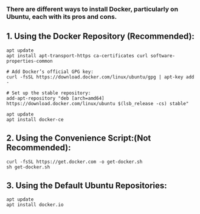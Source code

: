 ### There are different ways to install Docker, particularly on Ubuntu, each with its pros and cons.
## 1. Using the Docker Repository (Recommended):
```shell
apt update
apt install apt-transport-https ca-certificates curl software-properties-common

# Add Docker’s official GPG key:
curl -fsSL https://download.docker.com/linux/ubuntu/gpg | apt-key add -

# Set up the stable repository:
add-apt-repository "deb [arch=amd64] https://download.docker.com/linux/ubuntu $(lsb_release -cs) stable"

apt update
apt install docker-ce
```
## 2. Using the Convenience Script:(Not Recommended):
```shell
curl -fsSL https://get.docker.com -o get-docker.sh
sh get-docker.sh
```


## 3. Using the Default Ubuntu Repositories:
```shell
apt update
apt install docker.io
```

